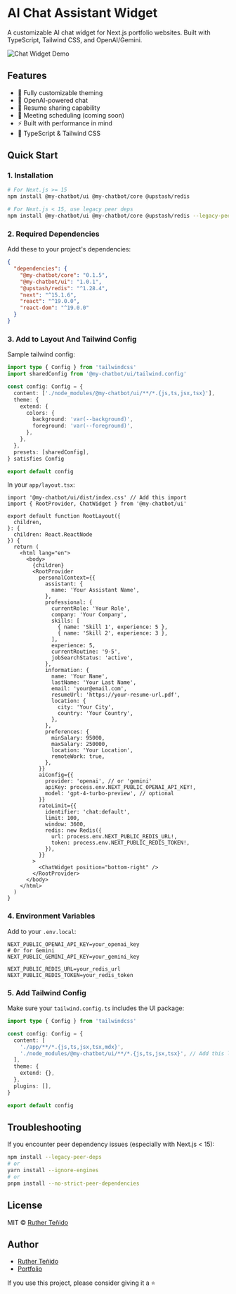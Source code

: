 # AI Chat Assistant Widget

A customizable AI chat widget for Next.js portfolio websites. Built with TypeScript, Tailwind CSS, and OpenAI/Gemini.

![Chat Widget Demo](demo.gif)

## Features

- 🎨 Fully customizable theming
- 💬 OpenAI-powered chat
- 📧 Resume sharing capability
- 📅 Meeting scheduling (coming soon)
- ⚡ Built with performance in mind
- 🎯 TypeScript & Tailwind CSS

## Quick Start

### 1. Installation

```bash
# For Next.js >= 15
npm install @my-chatbot/ui @my-chatbot/core @upstash/redis

# For Next.js < 15, use legacy peer deps
npm install @my-chatbot/ui @my-chatbot/core @upstash/redis --legacy-peer-deps
```

### 2. Required Dependencies

Add these to your project's dependencies:

```json
{
  "dependencies": {
    "@my-chatbot/core": "0.1.5",
    "@my-chatbot/ui": "1.0.1",
    "@upstash/redis": "^1.28.4",
    "next": "^15.1.6",
    "react": "^19.0.0",
    "react-dom": "^19.0.0"
  }
}
```

### 3. Add to Layout And Tailwind Config

Sample tailwind config:

```ts
import type { Config } from 'tailwindcss'
import sharedConfig from '@my-chatbot/ui/tailwind.config'

const config: Config = {
  content: ['./node_modules/@my-chatbot/ui/**/*.{js,ts,jsx,tsx}'],
  theme: {
    extend: {
      colors: {
        background: 'var(--background)',
        foreground: 'var(--foreground)',
      },
    },
  },
  presets: [sharedConfig],
} satisfies Config

export default config
```

In your `app/layout.tsx`:

```tsx
import '@my-chatbot/ui/dist/index.css' // Add this import
import { RootProvider, ChatWidget } from '@my-chatbot/ui'

export default function RootLayout({
  children,
}: {
  children: React.ReactNode
}) {
  return (
    <html lang="en">
      <body>
        {children}
        <RootProvider
          personalContext={{
            assistant: {
              name: 'Your Assistant Name',
            },
            professional: {
              currentRole: 'Your Role',
              company: 'Your Company',
              skills: [
                { name: 'Skill 1', experience: 5 },
                { name: 'Skill 2', experience: 3 },
              ],
              experience: 5,
              currentRoutine: '9-5',
              jobSearchStatus: 'active',
            },
            information: {
              name: 'Your Name',
              lastName: 'Your Last Name',
              email: 'your@email.com',
              resumeUrl: 'https://your-resume-url.pdf',
              location: {
                city: 'Your City',
                country: 'Your Country',
              },
            },
            preferences: {
              minSalary: 95000,
              maxSalary: 250000,
              location: 'Your Location',
              remoteWork: true,
            },
          }}
          aiConfig={{
            provider: 'openai', // or 'gemini'
            apiKey: process.env.NEXT_PUBLIC_OPENAI_API_KEY!,
            model: 'gpt-4-turbo-preview', // optional
          }}
          rateLimit={{
            identifier: 'chat:default',
            limit: 100,
            window: 3600,
            redis: new Redis({
              url: process.env.NEXT_PUBLIC_REDIS_URL!,
              token: process.env.NEXT_PUBLIC_REDIS_TOKEN!,
            }),
          }}
        >
          <ChatWidget position="bottom-right" />
        </RootProvider>
      </body>
    </html>
  )
}
```

### 4. Environment Variables

Add to your `.env.local`:

```env
NEXT_PUBLIC_OPENAI_API_KEY=your_openai_key
# Or for Gemini
NEXT_PUBLIC_GEMINI_API_KEY=your_gemini_key

NEXT_PUBLIC_REDIS_URL=your_redis_url
NEXT_PUBLIC_REDIS_TOKEN=your_redis_token
```

### 5. Add Tailwind Config

Make sure your `tailwind.config.ts` includes the UI package:

```ts
import type { Config } from 'tailwindcss'

const config: Config = {
  content: [
    './app/**/*.{js,ts,jsx,tsx,mdx}',
    './node_modules/@my-chatbot/ui/**/*.{js,ts,jsx,tsx}', // Add this line
  ],
  theme: {
    extend: {},
  },
  plugins: [],
}

export default config
```

## Troubleshooting

If you encounter peer dependency issues (especially with Next.js < 15):

```bash
npm install --legacy-peer-deps
# or
yarn install --ignore-engines
# or
pnpm install --no-strict-peer-dependencies
```

## License

MIT © [Ruther Teñido](https://github.com/codenicer)

## Author

- [Ruther Teñido](https://github.com/codenicer)
- [Portfolio](https://codenicer.dev)

If you use this project, please consider giving it a ⭐️
